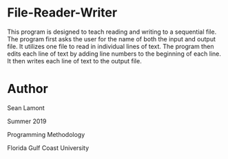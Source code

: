 # File-Reader-Writer
This program is designed to teach reading and writing to a sequential file. The program 
first asks the user for the name of both the input and output file. 
It utilizes one file to read in individual lines of text.
The program then edits each line of text by adding line numbers
to the beginning of each line. It then writes each line of text to the output file.

# Author
Sean Lamont

Summer 2019

Programming Methodology

Florida Gulf Coast University
